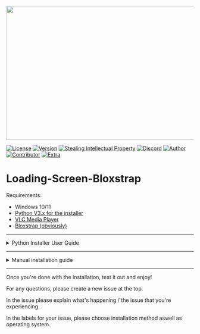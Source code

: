 <p align="center">
    <img src="https://i.ibb.co/bgsKbPF/image.png" width="640" height="360">
</p>

[![License](https://img.shields.io/badge/License-MIT-lime)](./LICENSE)
[![Version](https://img.shields.io/badge/Version-1.0-purple)](https://github.com/KraoESPfan1n/Loading-Screen-Bloxstrap/releases/tag/Release)
[![Stealing Intellectual Property](https://img.shields.io/badge/Based_on-Bloxstrap-591ac7)](https://github.com/pizzaboxer/bloxstrap)
[![Discord](https://img.shields.io/badge/Discord-Original_thread-blue)](https://discord.com/channels/1099468797410283540/1260503953234329662)
[![Author](https://img.shields.io/badge/Author-Krao-darkblue)](https://github.com/KraoESPfan1n)
[![Contributor](https://img.shields.io/badge/Contributor-HxLL-darkred)](https://github.com/hxll-f)
[![Extra](https://img.shields.io/badge/I_am-_very_tired-black)](https://www.youtube.com/watch?v=dQw4w9WgXcQ)

# Loading-Screen-Bloxstrap

Requirements:
- Windows 10/11
- [Python V3.x for the installer](https://www.python.org/downloads/)
- [VLC Media Player](https://www.videolan.org/vlc/)
- [Bloxstrap (obviously)](https://github.com/pizzaboxer/bloxstrap)
---
<details>
<summary>Python Installer User Guide</summary>

## Required Libraries

Before running the script, ensure you have the necessary libraries installed. Use the following command to install them if they are not already available:

```
pip install pillow
```

## Steps to use `installer.py`

### Preparation

- Ensure you have the `installer.py` file on your computer.- Have a video file ready that you want to use as a loading screen.

### Running the Script

1. Open a terminal or command prompt.
2. Navigate to the directory where `installer.py` is located.
3. Run the script with the command:
    ```bash
    python installer.py
    ```

### Installing or Changing the Loading Screen

1. Click on **Install/Change**.
2. Select the video file you want to use as a loading screen.
3. If VLC is not found, you will be given the option to install it or manually select its location.

### Reviewing the Logs

1. After each operation, a window with the installation logs will be displayed.
2. Review this information to ensure everything has been done correctly.

## Additional Notes

- The script currents supports English, Spanish and German.
- If you encounter any issues, check the logs for more information about what might have gone wrong.
- Any error that the console presents can be reported in the repository.

</details>

---
<!-- Manual installation guide -->
<details>
<summary>Manual installation guide</summary>
For the people that just don't like it the easy way...

# Script Setup
1. Download the "Intro.ps1" file
2. Open it in the text editor of your choice
3. At the top, replace [INSERT VIDEO PATH] with the file path to your video
4. If your VLC Media Player is in (x86) then add it into the $vlcPath vairable
5. Save the file

# Integration Setup Guide
1. Open Bloxstrap Menu
2. Scroll down to "Custom Integrations"
3. Click "New"
4. Set this as the Application Location: `C:\Windows\System32\WindowsPowerShell\v1.0\powershell.exe`
5. In the Launch Arguments, add this: `powershell -ExecutionPolicy Bypass -File ` and add the Path to the .ps1 file after it
6. Click "Save"
</details>

---

<!-- End of README -->

Once you're done with the installation, test it out and enjoy!

For any questions, please create a new issue at the top.

In the issue please explain what's happening / the issue that you're experiencing.

In the labels for your issue, please choose installation method aswell as operating system.
